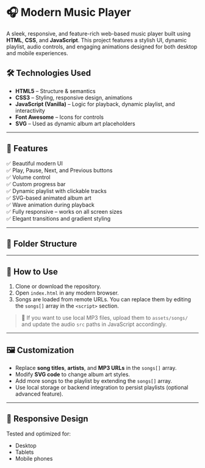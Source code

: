 # 🎧 Modern Music Player

A sleek, responsive, and feature-rich web-based music player built using **HTML**, **CSS**, and **JavaScript**. This project features a stylish UI, dynamic playlist, audio controls, and engaging animations designed for both desktop and mobile experiences.



## 🛠️ Technologies Used

- **HTML5** – Structure & semantics  
- **CSS3** – Styling, responsive design, animations  
- **JavaScript (Vanilla)** – Logic for playback, dynamic playlist, and interactivity  
- **Font Awesome** – Icons for controls  
- **SVG** – Used as dynamic album art placeholders  

---

## 🚀 Features

✅ Beautiful modern UI  
✅ Play, Pause, Next, and Previous buttons  
✅ Volume control  
✅ Custom progress bar  
✅ Dynamic playlist with clickable tracks  
✅ SVG-based animated album art  
✅ Wave animation during playback  
✅ Fully responsive – works on all screen sizes  
✅ Elegant transitions and gradient styling

---

## 📁 Folder Structure


---

## 🔧 How to Use

1. Clone or download the repository.
2. Open `index.html` in any modern browser.
3. Songs are loaded from remote URLs. You can replace them by editing the `songs[]` array in the `<script>` section.

> 🎵 If you want to use local MP3 files, upload them to `assets/songs/` and update the audio `src` paths in JavaScript accordingly.

---

## 🖼️ Customization

- Replace **song titles**, **artists**, and **MP3 URLs** in the `songs[]` array.
- Modify **SVG code** to change album art styles.
- Add more songs to the playlist by extending the `songs[]` array.
- Use local storage or backend integration to persist playlists (optional advanced feature).

---

## 📱 Responsive Design

Tested and optimized for:
- Desktop
- Tablets
- Mobile phones

